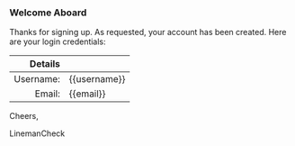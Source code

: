 ### Welcome Aboard

Thanks for signing up. As requested, your account has been created.
Here are your login credentials:

| Details   |              |
| ---------:|:------------ |
| Username: | {{username}} |
| Email:    | {{email}}    |

Cheers,

LinemanCheck
